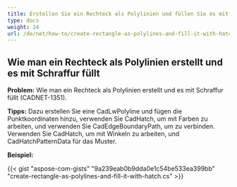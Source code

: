 ```yaml
---
title: Erstellen Sie ein Rechteck als Polylinien und füllen Sie es mit Schraffur
type: docs
weight: 24
url: /de/net/how-to/create-rectangle-as-polylines-and-fill-it-with-hatch/
---
```


## **Wie man ein Rechteck als Polylinien erstellt und es mit Schraffur füllt**

**Problem:** Wie man ein Rechteck als Polylinien erstellt und es mit Schraffur füllt (CADNET-1351).

**Tipps:** Dazu erstellen Sie eine CadLwPolyline und fügen die Punktkoordinaten hinzu, verwenden Sie CadHatch, um mit Farben zu arbeiten, und verwenden Sie CadEdgeBoundaryPath, um zu verbinden. Verwenden Sie CadHatch, um mit Winkeln zu arbeiten, und CadHatchPatternData für das Muster.

**Beispiel:**

{{< gist "aspose-com-gists" "9a239eab0b9dda0e1c54be533ea399bb" "create-rectangle-as-polylines-and-fill-it-with-hatch.cs" >}}
